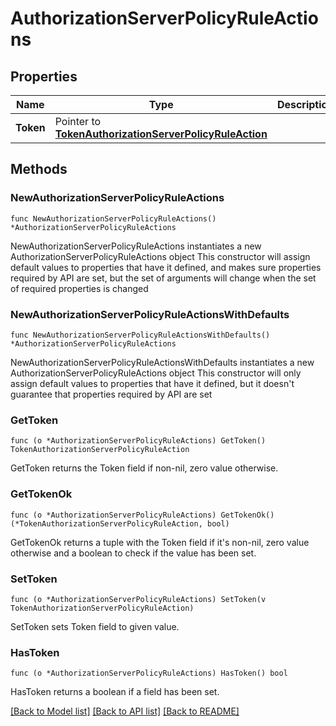# AuthorizationServerPolicyRuleActions

## Properties

Name | Type | Description | Notes
------------ | ------------- | ------------- | -------------
**Token** | Pointer to [**TokenAuthorizationServerPolicyRuleAction**](TokenAuthorizationServerPolicyRuleAction.md) |  | [optional] 

## Methods

### NewAuthorizationServerPolicyRuleActions

`func NewAuthorizationServerPolicyRuleActions() *AuthorizationServerPolicyRuleActions`

NewAuthorizationServerPolicyRuleActions instantiates a new AuthorizationServerPolicyRuleActions object
This constructor will assign default values to properties that have it defined,
and makes sure properties required by API are set, but the set of arguments
will change when the set of required properties is changed

### NewAuthorizationServerPolicyRuleActionsWithDefaults

`func NewAuthorizationServerPolicyRuleActionsWithDefaults() *AuthorizationServerPolicyRuleActions`

NewAuthorizationServerPolicyRuleActionsWithDefaults instantiates a new AuthorizationServerPolicyRuleActions object
This constructor will only assign default values to properties that have it defined,
but it doesn't guarantee that properties required by API are set

### GetToken

`func (o *AuthorizationServerPolicyRuleActions) GetToken() TokenAuthorizationServerPolicyRuleAction`

GetToken returns the Token field if non-nil, zero value otherwise.

### GetTokenOk

`func (o *AuthorizationServerPolicyRuleActions) GetTokenOk() (*TokenAuthorizationServerPolicyRuleAction, bool)`

GetTokenOk returns a tuple with the Token field if it's non-nil, zero value otherwise
and a boolean to check if the value has been set.

### SetToken

`func (o *AuthorizationServerPolicyRuleActions) SetToken(v TokenAuthorizationServerPolicyRuleAction)`

SetToken sets Token field to given value.

### HasToken

`func (o *AuthorizationServerPolicyRuleActions) HasToken() bool`

HasToken returns a boolean if a field has been set.


[[Back to Model list]](../README.md#documentation-for-models) [[Back to API list]](../README.md#documentation-for-api-endpoints) [[Back to README]](../README.md)


